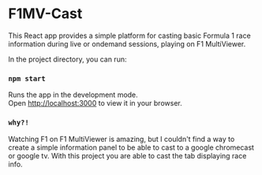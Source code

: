 # F1MV-Cast

This React app provides a simple platform for casting basic Formula 1 race information during live or ondemand sessions, playing on F1 MultiViewer.

In the project directory, you can run:

### `npm start`

Runs the app in the development mode.\
Open [http://localhost:3000](http://localhost:3000) to view it in your browser.

### `why?!`

Watching F1 on F1 MultiViewer is amazing, but I couldn't find a way to create a simple information panel to be able to cast to a google chromecast or google tv. With this project you are able to cast the tab displaying race info.
